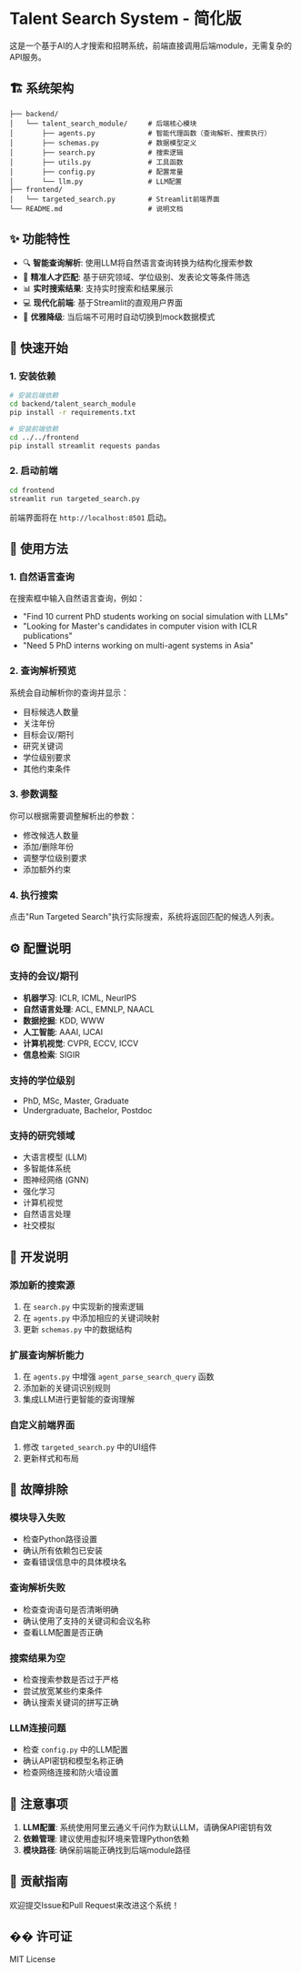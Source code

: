 # Talent Search System - 简化版

这是一个基于AI的人才搜索和招聘系统，前端直接调用后端module，无需复杂的API服务。

## 🏗️ 系统架构

```
├── backend/
│   └── talent_search_module/     # 后端核心模块
│       ├── agents.py             # 智能代理函数（查询解析、搜索执行）
│       ├── schemas.py            # 数据模型定义
│       ├── search.py             # 搜索逻辑
│       ├── utils.py              # 工具函数
│       ├── config.py             # 配置常量
│       └── llm.py                # LLM配置
├── frontend/
│   └── targeted_search.py        # Streamlit前端界面
└── README.md                     # 说明文档
```

## ✨ 功能特性

- 🔍 **智能查询解析**: 使用LLM将自然语言查询转换为结构化搜索参数
- 🎯 **精准人才匹配**: 基于研究领域、学位级别、发表论文等条件筛选
- 📊 **实时搜索结果**: 支持实时搜索和结果展示
- 💻 **现代化前端**: 基于Streamlit的直观用户界面
- 🔄 **优雅降级**: 当后端不可用时自动切换到mock数据模式

## 🚀 快速开始

### 1. 安装依赖

```bash
# 安装后端依赖
cd backend/talent_search_module
pip install -r requirements.txt

# 安装前端依赖
cd ../../frontend
pip install streamlit requests pandas
```

### 2. 启动前端

```bash
cd frontend
streamlit run targeted_search.py
```

前端界面将在 `http://localhost:8501` 启动。

## 📖 使用方法

### 1. 自然语言查询

在搜索框中输入自然语言查询，例如：
- "Find 10 current PhD students working on social simulation with LLMs"
- "Looking for Master's candidates in computer vision with ICLR publications"
- "Need 5 PhD interns working on multi-agent systems in Asia"

### 2. 查询解析预览

系统会自动解析你的查询并显示：
- 目标候选人数量
- 关注年份
- 目标会议/期刊
- 研究关键词
- 学位级别要求
- 其他约束条件

### 3. 参数调整

你可以根据需要调整解析出的参数：
- 修改候选人数量
- 添加/删除年份
- 调整学位级别要求
- 添加额外约束

### 4. 执行搜索

点击"Run Targeted Search"执行实际搜索，系统将返回匹配的候选人列表。

## ⚙️ 配置说明

### 支持的会议/期刊
- **机器学习**: ICLR, ICML, NeurIPS
- **自然语言处理**: ACL, EMNLP, NAACL
- **数据挖掘**: KDD, WWW
- **人工智能**: AAAI, IJCAI
- **计算机视觉**: CVPR, ECCV, ICCV
- **信息检索**: SIGIR

### 支持的学位级别
- PhD, MSc, Master, Graduate
- Undergraduate, Bachelor, Postdoc

### 支持的研究领域
- 大语言模型 (LLM)
- 多智能体系统
- 图神经网络 (GNN)
- 强化学习
- 计算机视觉
- 自然语言处理
- 社交模拟

## 🔧 开发说明

### 添加新的搜索源
1. 在 `search.py` 中实现新的搜索逻辑
2. 在 `agents.py` 中添加相应的关键词映射
3. 更新 `schemas.py` 中的数据结构

### 扩展查询解析能力
1. 在 `agents.py` 中增强 `agent_parse_search_query` 函数
2. 添加新的关键词识别规则
3. 集成LLM进行更智能的查询理解

### 自定义前端界面
1. 修改 `targeted_search.py` 中的UI组件
2. 更新样式和布局

## 🐛 故障排除

### 模块导入失败
- 检查Python路径设置
- 确认所有依赖包已安装
- 查看错误信息中的具体模块名

### 查询解析失败
- 检查查询语句是否清晰明确
- 确认使用了支持的关键词和会议名称
- 查看LLM配置是否正确

### 搜索结果为空
- 检查搜索参数是否过于严格
- 尝试放宽某些约束条件
- 确认搜索关键词的拼写正确

### LLM连接问题
- 检查 `config.py` 中的LLM配置
- 确认API密钥和模型名称正确
- 检查网络连接和防火墙设置

## 📝 注意事项

1. **LLM配置**: 系统使用阿里云通义千问作为默认LLM，请确保API密钥有效
2. **依赖管理**: 建议使用虚拟环境来管理Python依赖
3. **模块路径**: 确保前端能正确找到后端module路径

## 🤝 贡献指南

欢迎提交Issue和Pull Request来改进这个系统！

## �� 许可证

MIT License
